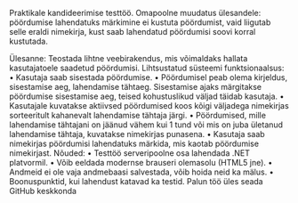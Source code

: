 Praktikale kandideerimise testtöö. Omapoolne muudatus ülesandele: pöördumise lahendatuks märkimine ei kustuta pöördumist, vaid liigutab selle eraldi nimekirja, kust saab lahendatud pöördumisi soovi korral kustutada.

Ülesanne:
Teostada lihtne veebirakendus, mis võimaldaks hallata kasutajatoele saadetud
pöördumisi.
Lihtsustatud süsteemi funktsionaalsus:
• Kasutaja saab sisestada pöördumise.
• Pöördumisel peab olema kirjeldus, sisestamise aeg, lahendamise tähtaeg.
Sisestamise ajaks märgitakse pöördumise sisestamise aeg, teised
kohustuslikud väljad täidab kasutaja.
• Kasutajale kuvatakse aktiivsed pöördumised koos kõigi väljadega nimekirjas
sorteeritult kahanevalt lahendamise tähtaja järgi.
• Pöördumised, mille lahendamise tähtajani on jäänud vähem kui 1 tund või mis
on juba ületanud lahendamise tähtaja, kuvatakse nimekirjas punasena.
• Kasutaja saab nimekirjas pöördumisi lahendatuks märkida, mis kaotab
pöördumise nimekirjast.
Nõuded:
• Testtöö serveripoolne osa lahendada .NET platvormil.
• Võib eeldada modernse brauseri olemasolu (HTML5 jne).
• Andmeid ei ole vaja andmebaasi salvestada, võib hoida neid ka mälus.
• Boonuspunktid, kui lahendust katavad ka testid.
Palun töö üles seada GitHub keskkonda
